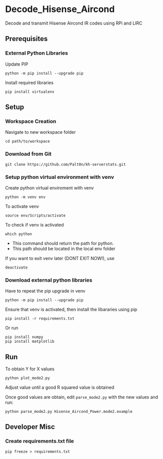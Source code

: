 # Decode_Hisense_Aircond
Decode and transmit Hisense Aircond IR codes using RPi and LIRC

## Prerequisites
### External Python Libraries
Update PIP
```
python -m pip install --upgrade pip
```
Install required libraries
```
pip install virtualenv
```

## Setup
### Workspace Creation 
Navigate to new workspace folder
```
cd path/to/workspace
```

### Download from Git
```
git clone https://github.com/Palt0n/kh-serverstats.git
```

### Setup python virtual environment with venv
Create python virtual enviroment with venv
```
python -m venv env
```
To activate venv
```
source env/Scripts/activate
```
To check if venv is activated

```
which python
```
- This command should return the path for python.
- This path should be located in the local env folder

If you want to exit venv later (DONT EXIT NOW!), use
```
deactivate
```
### Download external python libraries
Have to repeat the pip upgrade in venv
```
python -m pip install --upgrade pip
```

Ensure that venv is activated, then install the libararies using pip
```
pip install -r requirements.txt
```
Or run 
```
pip install numpy
pip install matplotlib
```

## Run
To obtain Y for X values
```
python plot_mode2.py
```
Adjust value until a good R squared value is obtained

Once good values are obtain, edit `parse_mode2.py` with the new values and run:
```
python parse_mode2.py Hisense_Aircond_Power.mode2.example
```

## Developer Misc
### Create requirements.txt file
```
pip freeze > requirements.txt
```
